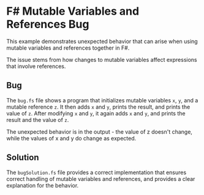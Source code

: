 # F# Mutable Variables and References Bug

This example demonstrates unexpected behavior that can arise when using mutable variables and references together in F#.

The issue stems from how changes to mutable variables affect expressions that involve references.

## Bug

The `bug.fs` file shows a program that initializes mutable variables `x`, `y`, and a mutable reference `z`. It then adds `x` and `y`, prints the result, and prints the value of `z`. After modifying `x` and `y`, it again adds `x` and `y`, and prints the result and the value of `z`.

The unexpected behavior is in the output - the value of z doesn't change, while the values of x and y do change as expected.

## Solution

The `bugSolution.fs` file provides a correct implementation that ensures correct handling of mutable variables and references, and provides a clear explanation for the behavior. 